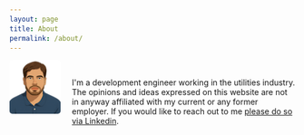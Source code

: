 ```yaml
---
layout: page
title: About
permalink: /about/
---
```


<style>
.about-container {
  display: flex;
  align-items: flex-start;
  gap: 20px;
}
.profile-image {
  width: 90px;
  height: auto;
  border-radius: 5px;
}
.about-text {
  flex: 1;
}
@media (max-width: 650px) {
  .about-container {
    flex-direction: column;
  }
}
</style>

<div class="about-container">
  <img src="/assets/img/me.png" alt="Michael Aebli" class="profile-image">
  <div class="about-text">
    <br/>
    <p>I'm a development engineer working in the utilities industry. The opinions and ideas expressed on this website are not in anyway affiliated with my current or any former employer. If you would like to reach out to me <a href="https://www.linkedin.com/in/aebli/">please do so via Linkedin</a>.</p>
  </div>
</div>
